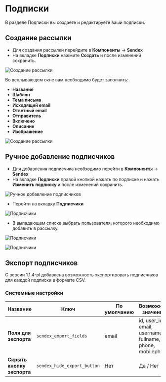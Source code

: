 # Подписки

В разделе Подписки вы создаёте и редактируете ваши подписки.

## Создание рассылки

* Для создания рассылки перейдите в **Компоненты** -> **Sendex**
* На вкладке **Подписки** нажмите **Создать** и после изменений сохранить.

![Создание рассылки](https://file.modx.pro/files/2/a/f/2af549ef2d714b69e4369fda479de69e.png)

Во всплывающем окне вам необходимо будет заполнить:

* **Название**
* **Шаблон**
* **Тема письма**
* **Исходящий email**
* **Ответный email**
* **Отправитель**
* **Включено**
* **Описание**
* **Изображение** <Badge type="info" text="можно не заполнять" />

![Создание рассылки](https://file.modx.pro/files/a/3/0/a3059d34688e43b4c4c17dc0a750c930.png)

## Ручное добавление подписчиков

* Для добавления подписчика необходимо перейти в **Компоненты** -> **Sendex**
* На вкладке **Подписки** правой кнопкой нажать по подписке и нажать **Изменить подписку** и после изменений сохранить.

![Ручное добавление подписчиков](https://file.modx.pro/files/a/5/b/a5b5bc9a4020110a51853f073ad71e48.png)

* Перейти на вкладку **Подписчики**

![Подписчики](https://file.modx.pro/files/2/c/6/2c6b4a5878e3ba8cca8582ef0665a79e.png)

* В выпадающем списке выбрать пользователя, которого необходимо добавить в рассылку.

![Подписчики](https://file.modx.pro/files/3/f/b/3fb80280c1ca094329af7cac814a185a.png)

![Подписчики](https://file.modx.pro/files/e/f/7/ef782c213e39f644f76ab716ba187663.png)

## Экспорт подписчиков

С версии 1.1.4-pl добавлена возможность экспортировать подписчиков для каждой подписки в формате CSV.

### Системные настройки

| Название                   | Ключ                        | По умолчанию | Возможные значения                                         |
| -------------------------- | --------------------------- | ------------ | ---------------------------------------------------------- |
| **Поля для экспорта**      | `sendex_export_fields`      | email        | id, user_id, email, username, fullname, phone, mobilephone |
| **Скрыть кнопку экспорта** | `sendex_hide_export_button` | Нет          | Да / Нет                                                   |
